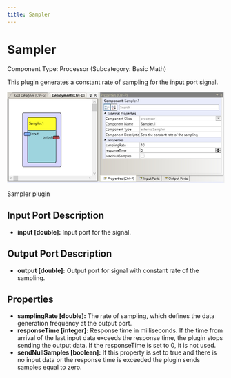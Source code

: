 ```yaml
---
title: Sampler
---
```


# Sampler

Component Type: Processor (Subcategory: Basic Math)

This plugin generates a constant rate of sampling for the input port signal.  

![Screenshot: Sampler plugin](img/sampler.jpg "Screenshot: Sampler plugin")

Sampler plugin

## Input Port Description

*   **input \[double\]:** Input port for the signal.

## Output Port Description

*   **output \[****double****\]:** Output port for signal with constant rate of the sampling.

## Properties

*   **samplingRate \[double\]:** The rate of sampling, which defines the data generation frequency at the output port.
*   **responseTime \[integer\]:** Response time in milliseconds. If the time from arrival of the last input data exceeds the response time, the plugin stops sending the output data. If the responseTime is set to 0, it is not used.
*   **sendNullSamples \[boolean\]:** If this property is set to true and there is no input data or the response time is exceeded the plugin sends samples equal to zero.